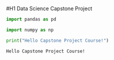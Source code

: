 #H1 Data Science Capstone Project


```python
import pandas as pd
```


```python
import numpy as np
```


```python
print("Hello Capstone Project Course!")
```

    Hello Capstone Project Course!



```python

```
